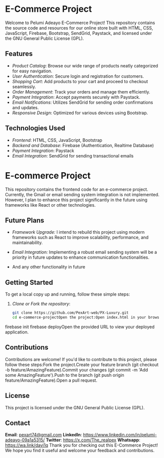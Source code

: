 # E-Commerce Project

Welcome to Pelumi Adeayo  E-Commerce Project! This repository contains the source code and resources for our online store built with HTML, CSS, JavaScript, Firebase, Bootstrap, SendGrid, Paystack, and licensed under the GNU General Public License (GPL).

## Features

- *Product Catalog*: Browse our wide range of products neatly categorized for easy navigation.
- *User Authentication*: Secure login and registration for customers.
- *Shopping Cart*: Add products to your cart and proceed to checkout seamlessly.
- *Order Management*: Track your orders and manage them efficiently.
- *Payment Integration*: Accept payments securely with Paystack.
- *Email Notifications*: Utilizes SendGrid for sending order confirmations and updates.
- *Responsive Design*: Optimized for various devices using Bootstrap.

## Technologies Used

- *Frontend*: HTML, CSS, JavaScript, Bootstrap
- *Backend and Database*: Firebase (Authentication, Realtime Database)
- *Payment Integration*: Paystack
- *Email Integration*: SendGrid for sending transactional emails

# E-commerce Project

This repository contains the frontend code for an e-commerce project. Currently, the Gmail or email sending system integration is not implemented. However, I plan to enhance this project significantly in the future using frameworks like React or other technologies.

## Future Plans

- *Framework Upgrade:* I intend to rebuild this project using modern frameworks such as React to improve scalability, performance, and maintainability.
  
- *Email Integration:* Implementing a robust email sending system will be a priority in future updates to enhance communication functionalities.
- And any other functionality in future



## Getting Started

To get a local copy up and running, follow these simple steps:

1. *Clone or Fork the repository*:

   ```bash
   git clone https://github.com/PexArt-web/PX-Luxury.git
   cd e-commerce-projectOpen the project:Open index.html in your browser to view the application.Firebase Setup:Create a Firebase project at Firebase Console.Enable Authentication and Realtime Database in Firebase.Copy Firebase configuration keys into your JavaScript files (firebaseConfig).SendGrid Setup:Sign up for a SendGrid account at SendGrid.Generate an API key and configure it in your backend scripts for sending emails.Paystack Integration:Sign up for a Paystack account at Paystack.Generate API keys and configure them in your frontend and backend scripts for payment processing.Run the application:Since this is a static website using Firebase for backend services, simply open index.html in your browser.Deploy to Firebase Hosting (Optional):firebase login
firebase init
firebase deployOpen the provided URL to view your deployed application.

## Contributions

Contributions are welcome! If you'd like to contribute to this project, please follow these steps:Fork the project.Create your feature branch (git checkout -b feature/AmazingFeature).Commit your changes (git commit -m 'Add some AmazingFeature').Push to the branch (git push origin feature/AmazingFeature).Open a pull request. 

## License

This project is licensed under the GNU General Public License (GPL).

## Contact

**Email**: pexart74@gmail.com 
**LinkedIn**: https://www.linkedin.com/in/pelumi-adeayo-09a1a5315/
**Twitter**: https://x.com/The_realpex
**Whatsapp**: https://wa.link/davi1q
Thank you for checking out this E-Commerce Project! We hope you find it useful and welcome your feedback and contributions.
